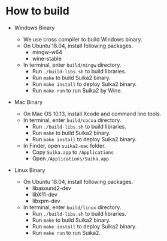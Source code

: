 How to build
============

* Windows Binary
    * We use cross compiler to build Windows binary.
    * On Ubuntu 18.04, install following packages.
        * mingw-w64
        * wine-stable
    * In terminal, enter `build/mingw` directory.
        * Run `./build-libs.sh` to build libraries.
        * Run `make` to build Suika2 binary.
        * Run `make install` to deploy Suika2 binary.
        * Run `make run` to run Suika2 by Wine.

* Mac Binary
    * On Mac OS 10.13, install Xcode and command line tools.
    * In terminal, enter `build/cocoa` directory.
        * Run `./build-libs.sh` to build libraries.
        * Run `make` to build Suika2 binary.
        * Run `make install` to deploy Suika2 binary.
    * In Finder, open `suika2-mac` folder.
        * Copy `Suika.app` to `/Applications`
		* Open `/Applications/Suika.app`

* Linux Binary
    * On Ubuntu 18.04, install following packages.
        * libasound2-dev
        * libX11-dev
        * libxpm-dev
    * In terminal, enter `build/linux` directory.
        * Run `./build-libs.sh` to build libraries.
        * Run `make` to build Suika2 binary.
        * Run `make install` to deploy Suika2 binary.
        * Run `make run` to run Suika2.
